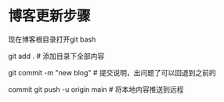 # 博客更新步骤




现在博客根目录打开git bash

git add . # 添加目录下全部内容 

git commit -m "new blog" # 提交说明，出问题了可以回退到之前的

commit git push -u origin main # 将本地内容推送到远程



